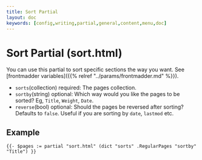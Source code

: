 ```yaml
---
title: Sort Partial
layout: doc
keywords: [config,writing,partial,general,content,menu,doc]
---
```

# Sort Partial (sort.html)
You can use this partial to sort specific sections the way you want. See [frontmadder variables]({{% relref "../params/frontmadder.md" %}}).
- `sorts`(collection) required: The pages collection.
- `sortby`(string) optional: Which way would you like the pages to be sorted? Eg, `Title`, `Weight`, `Date`.
- `reverse`(bool) optional: Should the pages be reversed after sorting? Defaults to `false`. Useful if you are sorting by `date`, `lastmod` etc.

## Example
```go-html-template
{{- $pages := partial "sort.html" (dict "sorts" .RegularPages "sortby" "Title") }}
```
